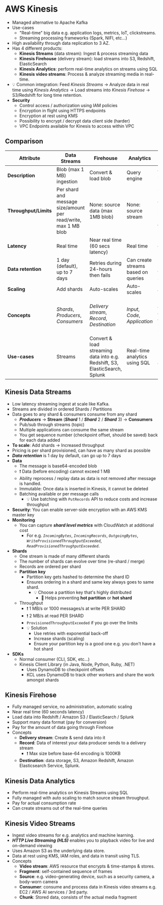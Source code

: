 # AWS Kinesis

- Managed alternative to Apache Kafka
- Use-cases
  - "Real-time" big data e.g. application logs, metrics, IoT, clickstreams.
  - Streaming processing frameworks (Spark, NIFI, etc...)
- High availability through data replication to 3 AZ.
- Has 4 different products:
  - **Kinesis Streams** (data stream): Ingest & process streaming data
  - **Kinesis Firehouse** (delivery stream): load streams into S3, Redshift, ElasticSearch
  - **Kinesis Analytics**: perform real-time analytics on streams using SQL
  - **Kinesis video streams**: Process & analyze streaming media in real-time.
- 💡 Common integration: Feed *Kinesis Streams* -> Analyze data in real time using *Kinesis Analytics* -> Load streams into *Kinesis Firehose* -> S3/Redshift for long time retention.
- **Security**
  - Control access / authorization using IAM policies
  - Encryption in flight using HTTPS endpoints
  - Encryption at rest using KMS
  - Possibility to encrypt / decrypt data client side (harder)
  - VPC Endpoints available for Kinesis to access within VPC
  
## Comparison

| Attribute | Data Streams | Firehouse | Analytics | Video streams |
| -------- | -------- | --------- | --------- | ------------- |
| **Description** | Blob (max 1 MB) ingestion | Convert & load blob | Query engine | Video ingestion |
| **Throughput/Limits** | Per shard and message size/amount per read/write, max 1 MB blob | None: source data (max 1MB blob) | None: source stream | stream level (5TPS/H), connection-level (1/s), bandwidth MB/s, fragment-level |
| **Latency** | Real time | Near real time (60 secs latency) | Real time | Rendering + encryption (if stored) |
| **Data retention** | 1 day (default), up to 7 days | Retries during 24-hours then fails | Can create streams based on queries | Min 1 hour, max 10 years (in S3) |
| **Scaling** | Add shards | Auto-scales | Auto-scales | Auto-scales |
| **Concepts** | *Shards*, *Producers*, *Consumers* |  *Delivery stream*, *Record*, *Destination* | *Input*, *Code*, *Application* | *Video stream*, *Fragment*, *Producer*, *Consumer*, *Chunk* |
| **Use-cases** | Streams | Convert & load streaming data into e.g. Redshift, S3, ElasticSearch, Splunk | Real-time analytics using SQL | Machine learning & analytics |

## Kinesis Data Streams

- Low latency streaming ingest at scale like Kafka.
- Streams are divided in ordered Shards / Partitions
- Data goes to any shard & consumers consume from any shard
  - ***Producers*** -> **Stream** (***Shard*** 1 / ***Shard*** 2 / ***Shard*** 3) -> **Consumers**
  - Pub/sub through streams (topic)
  - Multiple applications can consume the same stream
  - You get sequence number (checkpoint offset, should be saved) back for each data added
- **To scale**: Add shards -> Increased throughput
- Pricing is per shard provisioned, can have as many shard as possible
- ***Data retention*** is 1 day by default, can go up to 7 days
- **Data**
  - The message is base64-encoded blob
  - ❗ Data (before encoding) cannot exceed 1 MB
  - Ability reprocess / replay data as data is not removed after message is handled.
  - Immutable: Once data is inserted in Kinesis, it cannot be deleted
  - Batching available or per message calls
    - 💡 Use batching with `PutRecords` API to reduce costs and increase throughput
- **Security**: You can enable server-side encryption with an AWS KMS master key
- **Monitoring**
  - You can capture ***shard level metrics*** with CloudWatch at additional cost
    - For e.g. *`IncomingBytes`*, *`IncomingRecords`*, *`OutgoingBytes`*, *`WriteProvisionedThroughputExceeded`*, *`ReadProvisionedThroughputExceeded`*.
- **Shards**
  - One stream is made of many different shards
  - The number of shards can evolve over time (re-shard / merge)
  - Records are ordered per shard
  - **Partition key**
    - Partition key gets hashed to determine the shard ID
    - Ensures ordering in a shard and same key always goes to same shard.
      - 💡 Choose a partition key that's highly distributed
        - 📝 Helps preventing **hot partition** or **hot shard**
  - Throughput
    - ❗ 1 MB/s or 1000 messages/s at write PER SHARD
    - ❗ 2 MB/s at read PER SHARD
    - `ProvisionedThroughputExceeded` if you go over the limits
    - 💡 Solution
      - Use retries with exponential back-off
      - Increase shards (scaling)
      - Ensure your partition key is a good one e.g. you don't have a hot shard
- **SDKs**
  - Normal consumer (CLI, SDK, etc...)
  - Kinesis Client Library (in Java, Node, Python, Ruby, .NET)
    - Uses DynamoDB to checkpoint offsets
    - KCL uses DynamoDB to track other workers and share the work amongst shards

## Kinesis Firehose

- Fully managed service, no administration, automatic scaling
- Near real time (60 seconds latency)
- Load data into Redshift / Amazon S3 / ElasticSearch / Splunk
- Support many data format (pay for conversion)
- Pay for the amount of data going through Firehose
- Concepts
  - **Delivery stream**: Create & send data into it
  - **Record**: Data of interest your data producer sends to a delivery stream
    - ❗ Max size before base-64 encoding is 1000KB
  - **Destination**: data storage, S3, Amazon Redshift, Amazon Elasticsearch Service, Splunk.

## Kinesis Data Analytics

- Perform real-time analytics on Kinesis Streams using SQL
- Fully managed with auto scaling to match source stream throughput.
- Pay for actual consumption rate
- Can create streams out of the real-time queries

## Kinesis Video Streams

- Ingest video streams for e.g. analytics and machine learning.
- ***HTTP Live Streaming (HLS)*** enables you to playback video for live and on-demand viewing
- Uses Amazon S3 as the underlying data store.
- Data at rest using KMS, IAM roles, and data in transit using TLS.
- Concepts
  - **Video stream**: AWS resource that encrypts & time-stamps & stores.
  - **Fragment**: self-contained sequence of frames
  - **Source**: e.g. video-generating device, such as a security camera, a body-worn camera
  - **Consumer**: consume and process data in Kinesis video streams e.g. EC2 / AWS AI services / 3rd party.
  - **Chunk**: Stored data, consists of the actual media fragment
